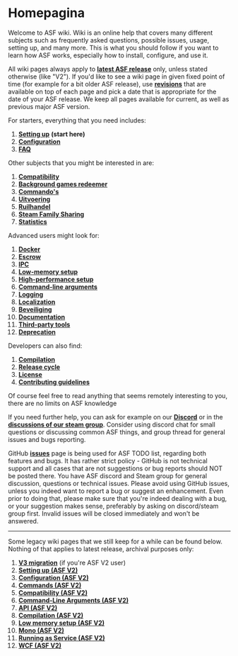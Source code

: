 # Homepagina

Welcome to ASF wiki. Wiki is an online help that covers many different subjects such as frequently asked questions, possible issues, usage, setting up, and many more. This is what you should follow if you want to learn how ASF works, especially how to install, configure, and use it.

All wiki pages always apply to **[latest ASF release](https://github.com/JustArchi/ArchiSteamFarm/releases)** only, unless stated otherwise (like "V2"). If you'd like to see a wiki page in given fixed point of time (for example for a bit older ASF release), use **[revisions](https://github.com/JustArchi/ArchiSteamFarm/wiki/Home/_history)** that are available on top of each page and pick a date that is appropriate for the date of your ASF release. We keep all pages available for current, as well as previous major ASF version.

For starters, everything that you need includes:

1. **[Setting up](https://github.com/JustArchi/ArchiSteamFarm/wiki/Setting-up)** **(start here)**
2. **[Configuration](https://github.com/JustArchi/ArchiSteamFarm/wiki/Configuration)**
3. **[FAQ](https://github.com/JustArchi/ArchiSteamFarm/wiki/FAQ)**

Other subjects that you might be interested in are:

1. **[Compatibility](https://github.com/JustArchi/ArchiSteamFarm/wiki/Compatibility)**
2. **[Background games redeemer](https://github.com/JustArchi/ArchiSteamFarm/wiki/Background-games-redeemer)**
3. **[Commando's](https://github.com/JustArchi/ArchiSteamFarm/wiki/Commands)**
4. **[Uitvoering](https://github.com/JustArchi/ArchiSteamFarm/wiki/Performance)**
5. **[Ruilhandel](https://github.com/JustArchi/ArchiSteamFarm/wiki/Trading)**
6. **[Steam Family Sharing](https://github.com/JustArchi/ArchiSteamFarm/wiki/Steam-Family-Sharing)**
7. **[Statistics](https://github.com/JustArchi/ArchiSteamFarm/wiki/Statistics)**

Advanced users might look for:

1. **[Docker](https://github.com/JustArchi/ArchiSteamFarm/wiki/Docker)**
2. **[Escrow](https://github.com/JustArchi/ArchiSteamFarm/wiki/Escrow)**
3. **[IPC](https://github.com/JustArchi/ArchiSteamFarm/wiki/IPC)**
4. **[Low-memory setup](https://github.com/JustArchi/ArchiSteamFarm/wiki/Low-memory-setup)**
5. **[High-performance setup](https://github.com/JustArchi/ArchiSteamFarm/wiki/High-performance-setup)**
6. **[Command-line arguments](https://github.com/JustArchi/ArchiSteamFarm/wiki/Command-line-arguments)**
7. **[Logging](https://github.com/JustArchi/ArchiSteamFarm/wiki/Logging)**
8. **[Localization](https://github.com/JustArchi/ArchiSteamFarm/wiki/Localization)**
9. **[Beveiliging](https://github.com/JustArchi/ArchiSteamFarm/wiki/Security)**
10. **[Documentation](https://github.com/JustArchi/ArchiSteamFarm/wiki/Documentation)**
11. **[Third-party tools](https://github.com/JustArchi/ArchiSteamFarm/wiki/Third-party-tools)**
12. **[Deprecation](https://github.com/JustArchi/ArchiSteamFarm/wiki/Deprecation)**

Developers can also find:

1. **[Compilation](https://github.com/JustArchi/ArchiSteamFarm/wiki/Compilation)**
2. **[Release cycle](https://github.com/JustArchi/ArchiSteamFarm/wiki/Release-cycle)**
3. **[License](https://github.com/JustArchi/ArchiSteamFarm/wiki/License)**
4. **[Contributing guidelines](https://github.com/JustArchi/ArchiSteamFarm/blob/master/.github/CONTRIBUTING.md)**

Of course feel free to read anything that seems remotely interesting to you, there are no limits on ASF knowledge 

If you need further help, you can ask for example on our **[Discord](https://discord.gg/hSQgt8j)** or in the **[discussions of our steam group](http://steamcommunity.com/groups/ascfarm/discussions/1/)**. Consider using discord chat for small questions or discussing common ASF things, and group thread for general issues and bugs reporting.

GitHub **[issues](https://github.com/JustArchi/ArchiSteamFarm/issues)** page is being used for ASF TODO list, regarding both features and bugs. It has rather strict policy - GitHub is not technical support and all cases that are not suggestions or bug reports should NOT be posted there. You have ASF discord and Steam group for general discussion, questions or technical issues. Please avoid using GitHub issues, unless you indeed want to report a bug or suggest an enhancement. Even prior to doing that, please make sure that you're indeed dealing with a bug, or your suggestion makes sense, preferably by asking on discord/steam group first. Invalid issues will be closed immediately and won't be answered.

* * *

Some legacy wiki pages that we still keep for a while can be found below. Nothing of that applies to latest release, archival purposes only:

1. **[V3 migration](https://github.com/JustArchi/ArchiSteamFarm/wiki/_V3-Migration)** (if you're ASF V2 user)
2. **[Setting up (ASF V2)](https://github.com/JustArchi/ArchiSteamFarm/wiki/_Setting-up-(ASF-V2))**
3. **[Configuration (ASF V2)](https://github.com/JustArchi/ArchiSteamFarm/wiki/_Configuration-(ASF-V2))**
4. **[Commands (ASF V2)](https://github.com/JustArchi/ArchiSteamFarm/wiki/_Commands-(ASF-V2))**
5. **[Compatibility (ASF V2)](https://github.com/JustArchi/ArchiSteamFarm/wiki/_Compatibility-(ASF-V2))**
6. **[Command-Line Arguments (ASF V2)](https://github.com/JustArchi/ArchiSteamFarm/wiki/_Command-Line-Arguments-(ASF-V2))**
7. **[API (ASF V2)](https://github.com/JustArchi/ArchiSteamFarm/wiki/_API-(ASF-V2))**
8. **[Compilation (ASF V2)](https://github.com/JustArchi/ArchiSteamFarm/wiki/_Compilation-(ASF-V2))**
9. **[Low memory setup (ASF V2)](https://github.com/JustArchi/ArchiSteamFarm/wiki/_Low-memory-setup-(ASF-V2))**
10. **[Mono (ASF V2)](https://github.com/JustArchi/ArchiSteamFarm/wiki/_Mono-(ASF-V2))**
11. **[Running as Service (ASF V2)](https://github.com/JustArchi/ArchiSteamFarm/wiki/_Running-as-Service-(ASF-V2))**
12. **[WCF (ASF V2)](https://github.com/JustArchi/ArchiSteamFarm/wiki/_WCF-(ASF-V2))**